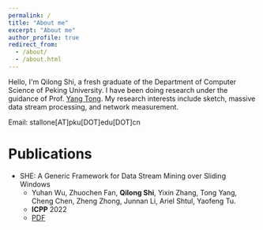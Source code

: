 ```yaml
---
permalink: /
title: "About me"
excerpt: "About me"
author_profile: true
redirect_from: 
  - /about/
  - /about.html
---
```


Hello, I'm Qilong Shi, a fresh graduate of the Department of Computer Science of Peking University. I have been doing research under the guidance of Prof. [Yang Tong](https://yangtonghome.github.io/). My research interests include sketch, massive data stream processing, and network measurement.

Email: stallone\[AT\]pku\[DOT\]edu\[DOT\]cn

Publications
======

* SHE: A Generic Framework for Data Stream Mining over Sliding Windows
  * Yuhan Wu, Zhuochen Fan, **Qilong Shi**, Yixin Zhang,  Tong Yang, Cheng Chen, Zheng Zhong, Junnan Li, Ariel Shtul, Yaofeng Tu.
  * **ICPP** 2022
  * [PDF](https://www.google.com)
